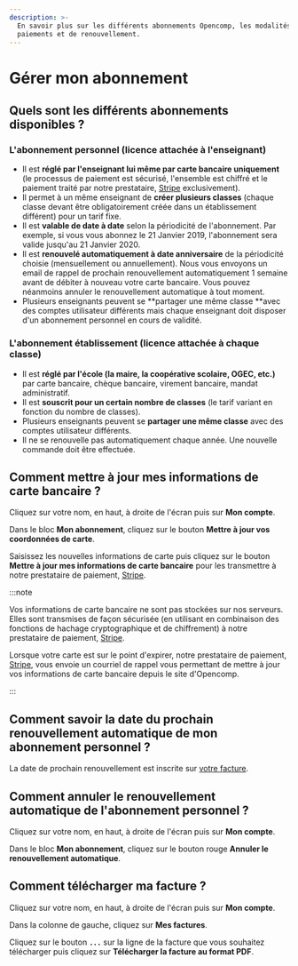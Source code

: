 ```yaml
---
description: >-
  En savoir plus sur les différents abonnements Opencomp, les modalités de
  paiements et de renouvellement.
---
```


# Gérer mon abonnement

## Quels sont les différents abonnements disponibles ?

### L'abonnement personnel (licence attachée à l'enseignant)

* Il est **réglé par l'enseignant lui même par carte bancaire uniquement** (le processus de paiement est sécurisé, l'ensemble est chiffré et le paiement traité par notre prestataire, [Stripe](https://stripe.com/fr) exclusivement).
* Il permet à un même enseignant de **créer plusieurs classes** (chaque classe devant être obligatoirement créée dans un établissement différent) pour un tarif fixe.
* Il est **valable de date à date** selon la périodicité de l'abonnement. Par exemple, si vous vous abonnez le 21 Janvier 2019, l'abonnement sera valide jusqu'au 21 Janvier 2020.
* Il est **renouvelé automatiquement à date anniversaire** de la périodicité choisie (mensuellement ou annuellement). Nous vous envoyons un email de rappel de prochain renouvellement automatiquement 1 semaine avant de débiter à nouveau votre carte bancaire. Vous pouvez néanmoins annuler le renouvellement automatique à tout moment.
* Plusieurs enseignants peuvent se **partager une même classe **avec des comptes utilisateur différents mais chaque enseignant doit disposer d'un abonnement personnel en cours de validité.

### L'abonnement établissement (licence attachée à chaque classe)

* Il est **réglé par l'école (la maire, la coopérative scolaire, OGEC, etc.)** par carte bancaire, chèque bancaire, virement bancaire, mandat administratif.
* Il est **souscrit pour un certain nombre de classes** (le tarif variant en fonction du nombre de classes).
* Plusieurs enseignants peuvent se **partager une même classe** avec des comptes utilisateur différents.
* Il ne se renouvelle pas automatiquement chaque année. Une nouvelle commande doit être effectuée. 

## Comment mettre à jour mes informations de carte bancaire ?

Cliquez sur votre nom, en haut, à droite de l'écran puis sur **Mon compte**.

Dans le bloc **Mon abonnement**, cliquez sur le bouton **Mettre à jour vos coordonnées de carte**.

Saisissez les nouvelles informations de carte puis cliquez sur le bouton **Mettre à jour mes informations de carte bancaire** pour les transmettre à notre prestataire de paiement, [Stripe](https://stripe.com/fr).

:::note

Vos informations de carte bancaire ne sont pas stockées sur nos serveurs. Elles sont transmises de façon sécurisée (en utilisant en combinaison des fonctions de hachage cryptographique et de chiffrement) à notre prestataire de paiement, [Stripe](https://stripe.com/fr).

Lorsque votre carte est sur le point d'expirer, notre prestataire de paiement, [Stripe](https://stripe.com/fr), vous envoie un courriel de rappel vous permettant de mettre à jour vos informations de carte bancaire depuis le site d'Opencomp.

:::


## Comment savoir la date du prochain renouvellement automatique de mon abonnement personnel ?

La date de prochain renouvellement est inscrite sur [votre facture](gerer-mon-abonnement.md#comment-telecharger-ma-facture).

## Comment annuler le renouvellement automatique de l'abonnement personnel ?

Cliquez sur votre nom, en haut, à droite de l'écran puis sur **Mon compte**.

Dans le bloc **Mon abonnement**, cliquez sur le bouton rouge **Annuler le renouvellement automatique**.

## Comment télécharger ma facture ?

Cliquez sur votre nom, en haut, à droite de l'écran puis sur **Mon compte**.

Dans la colonne de gauche, cliquez sur **Mes factures**.

Cliquez sur le bouton **`...`** sur la ligne de la facture que vous souhaitez télécharger puis cliquez sur **Télécharger la facture au format PDF**.
